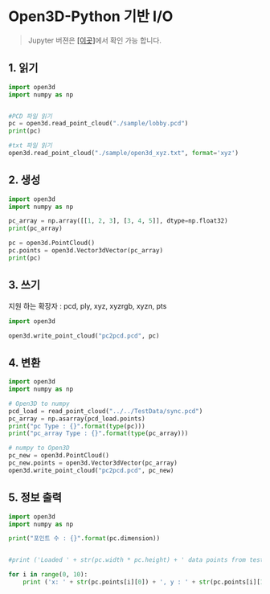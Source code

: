 # Open3D-Python 기반 I/O

> Jupyter 버젼은 [[이곳]](https://github.com/adioshun/gitBook_Tutorial_PCL/blob/master/Beginner/Part01-Chapter01-Open3D-Python.ipynb)에서 확인 가능 합니다. 


## 1. 읽기 

```python 
import open3d
import numpy as np


#PCD 파일 읽기
pc = open3d.read_point_cloud("./sample/lobby.pcd") 
print(pc)

#txt 파일 읽기
open3d.read_point_cloud("./sample/open3d_xyz.txt", format='xyz')

```

## 2. 생성 

```python 
import open3d
import numpy as np

pc_array = np.array([[1, 2, 3], [3, 4, 5]], dtype=np.float32)
print(pc_array)

pc = open3d.PointCloud()
pc.points = open3d.Vector3dVector(pc_array)
print(pc)
```


## 3. 쓰기 

지원 하는 확장자 :  pcd, ply, xyz, xyzrgb, xyzn, pts

```python 
import open3d

open3d.write_point_cloud("pc2pcd.pcd", pc)
```


## 4. 변환 

```python 
import open3d
import numpy as np

# Open3D to numpy
pcd_load = read_point_cloud("../../TestData/sync.pcd")
pc_array = np.asarray(pcd_load.points)
print("pc Type : {}".format(type(pc)))
print("pc_array Type : {}".format(type(pc_array)))

# numpy to Open3D
pc_new = open3d.PointCloud()
pc_new.points = open3d.Vector3dVector(pc_array)
open3d.write_point_cloud("pc2pcd.pcd", pc_new)
```


## 5. 정보 출력  

```python 
import open3d
import numpy as np

print("포인트 수 : {}".format(pc.dimension))


#print ('Loaded ' + str(pc.width * pc.height) + ' data points from test_pcd.pcd with the following fields: ')

for i in range(0, 10):
    print ('x: ' + str(pc.points[i][0]) + ', y : ' + str(pc.points[i][1]) + ', z : ' + str(pc.points[i][2]))

```